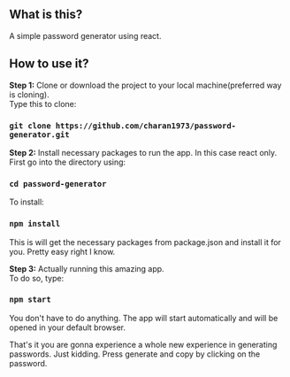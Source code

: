## What is this?
A simple password generator using react.

## How to use it?
**Step 1:** Clone or download the project to your local machine(preferred way is cloning). <br /> 
Type this to clone:  
### `git clone https://github.com/charan1973/password-generator.git`  

**Step 2:** Install necessary packages to run the app. In this case react only.  <br /> 
First go into the directory using:  
### `cd password-generator`  
To install:
### `npm install`  
This is will get the necessary packages from package.json and install it for you. Pretty easy right I know.  

**Step 3:** Actually running this amazing app.  <br /> 
To do so, type:  
### `npm start`  
You don't have to do anything. The app will start automatically and will be opened in your default browser.  

That's it you are gonna experience a whole new experience in generating passwords. Just kidding. Press generate and copy by clicking on the password.
